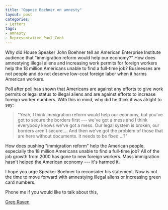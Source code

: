 ```yaml
---
title: "Oppose Boehner on amnesty"
layout: post
categories:
- Letters
tags:
- amnesty
- Representative Paul Cook
---
```


Why did House Speaker John Boehner tell an American Enterprise Institute audience that "immigration reform would help our economy?" How does amnestying illegal aliens and increasing work permits for foreign workers help the 18 million Americans unable to find a full-time job? Businesses are not people and do not deserve low-cost foreign labor when it harms American workers.

Poll after poll has shown that Americans are against any efforts to give work permits or legal status to illegal aliens and are against efforts to increase foreign worker numbers. With this in mind, why did he think it was alright to say:

> "Yeah, I think immigration reform would help our economy, but you've got to secure the borders first --- we've got a mess and I think everybody knows we've got a mess. Our legal system is broken, our borders aren't secure.... And then we've got the problem of those that are here without documents. It needs to be fixed ...?"

How does pushing "immigration reform" help the American people, especially the 18 million Americans unable to find a full-time job? All of the job growth from 2000 has gone to new foreign workers. Mass immigration hasn't helped the American economy --- it's harmed it.

I hope you urge Speaker Boehner to reconsider his statement. Now is not the time to move forward with amnestying illegal aliens or increasing green card numbers.

Phone me if you would like to talk about this,

[Greg Raven](https://www.gregraven.org/)